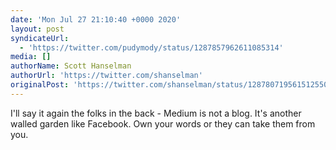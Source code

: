 ```yaml
---
date: 'Mon Jul 27 21:10:40 +0000 2020'
layout: post
syndicateUrl:
  - 'https://twitter.com/pudymody/status/1287857962611085314'
media: []
authorName: Scott Hanselman
authorUrl: 'https://twitter.com/shanselman'
originalPost: 'https://twitter.com/shanselman/status/1287807195615125504'
---
```

I'll say it again the folks in the back - Medium is not a blog. It's another walled garden like Facebook. Own your words or they can take them from you.